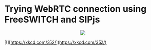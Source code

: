 # Trying WebRTC connection using FreeSWITCH and SIPjs

<p align="center"><img src="https://github.com/101t/react-tutorial/blob/master/img/far_away.png" ></p>

[!][https://xkcd.com/352/](https://xkcd.com/352/)